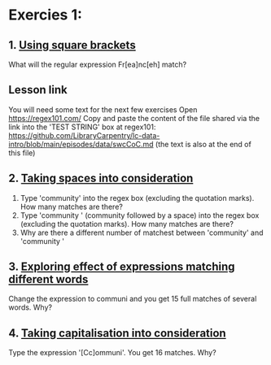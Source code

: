 # Exercies 1:

## 1. [Using square brackets](https://librarycarpentry.org/lc-data-intro/instructor/01-regular-expressions.html#challenge8)
What will the regular expression Fr[ea]nc[eh] match?

## Lesson link
You will need some text for the next few exercises
Open https://regex101.com/
Copy and paste the content of the file shared via the link into the 'TEST STRING' box at regex101: 
https://github.com/LibraryCarpentry/lc-data-intro/blob/main/episodes/data/swcCoC.md
(the text is also at the end of this file)

## 2. [Taking spaces into consideration](https://librarycarpentry.org/lc-data-intro/instructor/02-match-extract-strings.html#challenge1)
1. Type 'community' into the regex box (excluding the quotation marks). How many matches are there?
2. Type 'community ' (community followed by a space) into the regex box (excluding the quotation marks). How many matches are there?
3. Why are there a different number of matchest between 'community' and 'community '

## 3. [Exploring effect of expressions matching different words](https://librarycarpentry.org/lc-data-intro/instructor/02-match-extract-strings.html#challenge3)
Change the expression to communi and you get 15 full matches of several words. Why?

## 4. [Taking capitalisation into consideration](https://librarycarpentry.org/lc-data-intro/instructor/02-match-extract-strings.html#challenge4)
Type the expression '[Cc]ommuni'. You get 16 matches. Why?

